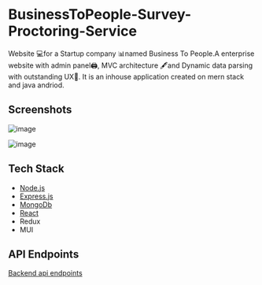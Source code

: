 # BusinessToPeople-Survey-Proctoring-Service

Website 💻for a Startup company 📊named Business To People.A enterprise website with admin panel🖨️, MVC architecture 🖋️and Dynamic data parsing with outstanding UX💼. It is an inhouse application created on mern stack and java andriod.

## Screenshots

![image](https://user-images.githubusercontent.com/58937669/180968521-a15c1f12-1a09-4114-9a75-ec663c11b022.png)

![image](https://user-images.githubusercontent.com/58937669/180968348-0612a86c-bcbb-48c4-ab04-7c4f1ebb668b.png)

## Tech Stack

- [Node.js](https://nodejs.org/)
- [Express.js](https://expressjs.com/)
- [MongoDb](https://www.mongodb.com/cloud/atlas/lp/try2-in?utm_source=google&utm_campaign=gs_apac_india_search_core_brand_atlas_desktop&utm_term=mongodb&utm_medium=cpc_paid_search&utm_ad=e&utm_ad_campaign_id=12212624347)
- [React](https://reactjs.org/) 
- Redux
- MUI

## API Endpoints

[Backend api endpoints](https://github.com/Prasundas99/BusinessToPeople-Survey-Proctoring-Service/tree/main/B2P-APP-Backend)